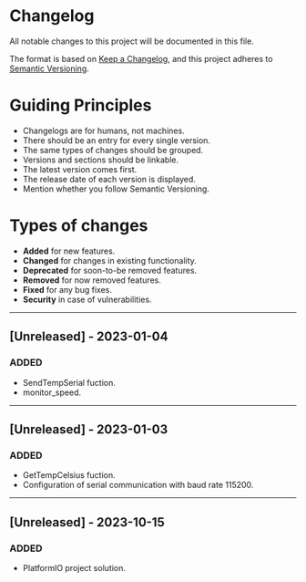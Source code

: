 # Changelog

All notable changes to this project will be documented in this file.

The format is based on [Keep a Changelog](https://keepachangelog.com/en/1.0.0/),
and this project adheres to [Semantic Versioning](https://semver.org/spec/v2.0.0.html).

# Guiding Principles
- Changelogs are for humans, not machines.
- There should be an entry for every single version.
- The same types of changes should be grouped.
- Versions and sections should be linkable.
- The latest version comes first.
- The release date of each version is displayed.
- Mention whether you follow Semantic Versioning.

# Types of changes
- **Added** for new features.
- **Changed** for changes in existing functionality.
- **Deprecated** for soon-to-be removed features.
- **Removed** for now removed features.
- **Fixed** for any bug fixes.
- **Security** in case of vulnerabilities.

---

## [Unreleased] - 2023-01-04

### ADDED
- SendTempSerial fuction.
- monitor_speed.

---

## [Unreleased] - 2023-01-03

### ADDED
- GetTempCelsius fuction.
- Configuration of serial communication with baud rate 115200.

---

## [Unreleased] - 2023-10-15

### ADDED
- PlatformIO project solution.